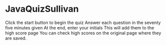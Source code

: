 # JavaQuizSullivan
Click the start button to begin the quiz
Answer each question in the seventy five minutes given
At the end, enter your initials
This will add them to the high score page
You can check high scores on the original page where they are saved.
